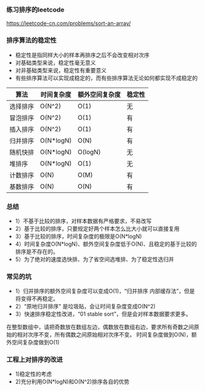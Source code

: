 
### 练习排序的leetcode

https://leetcode-cn.com/problems/sort-an-array/

### 排序算法的稳定性

* 稳定性是指同样大小的样本再排序之后不会改变相对次序
* 对基础类型来说，稳定性毫无意义
* 对非基础类型来说，稳定性有重要意义
* 有些排序算法可以实现成稳定的，而有些排序算法无论如何都实现不成稳定的


|算法| 时间复杂度 | 额外空间复杂度|	稳定性 |
|-----|-----|-----|-----|
| 选择排序	| O(N^2)		|	O(1)	|	无 |
| 冒泡排序	|	O(N^2)		|	O(1)	|	有 |
| 插入排序	|	O(N^2)		|	O(1)	|	有 |
| 归并排序	|	O(N*logN)	|		O(N)	|	有 |
| 随机快排	|	O(N*logN)	|		O(logN)	|	无 |
| 堆排序	|	O(N*logN)		|	O(1)	|	无 |
| 计数排序	|	O(N)		|	O(M)	|	有 |
| 基数排序	|	O(N)		|	O(N)	|	有 |


### 总结
* 1）不基于比较的排序，对样本数据有严格要求，不易改写
* 2）基于比较的排序，只要规定好两个样本怎么比大小就可以直接复用
* 3）基于比较的排序，时间复杂度的极限是O(N*logN)
* 4）时间复杂度O(N*logN)、额外空间复杂度低于O(N)、且稳定的基于比较的排序是不存在的。
* 5）为了绝对的速度选快排、为了省空间选堆排、为了稳定性选归并


### 常见的坑

* 1）归并排序的额外空间复杂度可以变成O(1)，“归并排序 内部缓存法”，但是将变得不再稳定。
* 2）“原地归并排序" 是垃圾贴，会让时间复杂度变成O(N^2)
* 3）快速排序稳定性改进，“01 stable sort”，但是会对样本数据要求更多。

在整型数组中，请把奇数放在数组左边，偶数放在数组右边，要求所有奇数之间原始的相对次序不变，所有偶数之间原始相对次序不变。
时间复杂度做到O(N)，额外空间复杂度做到O(1)


### 工程上对排序的改进

* 1)稳定性的考虑
* 2)充分利用O(N*logN)和O(N^2)排序各自的优势



